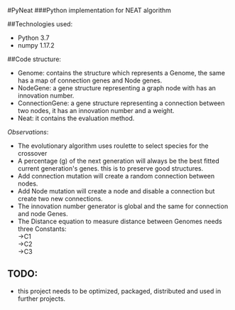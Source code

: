 #PyNeat
###Python implementation for NEAT algorithm

##Technologies used:
- Python 3.7
- numpy 1.17.2

##Code structure:
- Genome: contains the structure which represents a Genome, the same has a map of connection genes and Node genes.
- NodeGene: a gene structure representing a graph node with has an innovation number.
- ConnectionGene: a gene structure representing a connection between two nodes, it has an innovation number and a weight.
- Neat: it contains the evaluation method.

*Observations*:
- The evolutionary algorithm uses roulette to select species for the crossover
- A percentage (g) of the next generation will always be the best fitted current generation's genes.
  this is  to preserve good structures.
- Add connection mutation will create a random connection between nodes.
- Add Node mutation will create a node and disable a connection but create two new connections.
- The innovation number generator is global and the same for connection and node Genes.
- The Distance equation to measure distance between Genomes needs three Constants:
        <br>->C1
        <br>->C2
        <br>->C3

## TODO:
- this project needs to be optimized, packaged, distributed and used in further projects.
